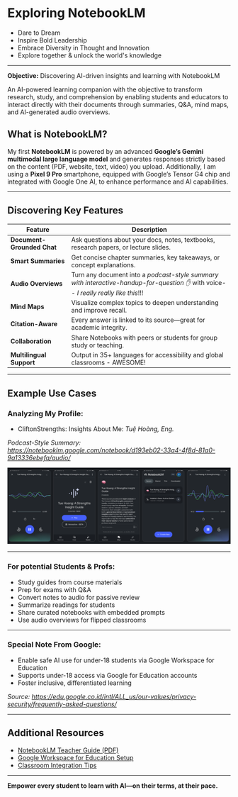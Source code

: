 # Exploring NotebookLM 

- Dare to Dream
- Inspire Bold Leadership
- Embrace Diversity in Thought and Innovation
- Explore together & unlock the world's knowledge

----------------------

**Objective:** Discovering AI-driven insights and learning with NotebookLM 

An AI-powered learning companion with the objective to transform research, study, and comprehension by enabling students and educators to interact directly with their documents through summaries, Q&A, mind maps, and AI-generated audio overviews.

## What is NotebookLM?

My first **NotebookLM** is powered by an advanced **Google’s Gemini multimodal large language model** and generates responses strictly based on the content (PDF, website, text, video) you upload. Additionally, I am using a **Pixel 9 Pro** smartphone, equipped with Google’s Tensor G4 chip and integrated with Google One AI, to enhance performance and AI capabilities.

---

## Discovering Key Features 

| Feature | Description |
|--------|-------------|
|  **Document-Grounded Chat** | Ask questions about your docs, notes, textbooks, research papers, or lecture slides. |
|  **Smart Summaries** | Get concise chapter summaries, key takeaways, or concept explanations. |
|  **Audio Overviews** | Turn any document into a _podcast-style summary with interactive-handup-for-question ✋_ with voice-- _I really really like this_!!! |
|  **Mind Maps** | Visualize complex topics to deepen understanding and improve recall. |
|  **Citation-Aware** | Every answer is linked to its source—great for academic integrity. |
|  **Collaboration** | Share Notebooks with peers or students for group study or teaching. |
|  **Multilingual Support** | Output in 35+ languages for accessibility and global classrooms - AWESOME! |

---

##  Example Use Cases

### Analyzing My Profile:

- CliftonStrengths: Insights About Me: _Tuệ Hoàng, Eng._

_Podcast-Style Summary: https://notebooklm.google.com/notebook/d193eb02-33a4-4f8d-81a0-9a13336ebefa/audio/_

![alt text](image-1.png)

--------------

### For potential Students & Profs:
- Study guides from course materials
- Prep for exams with Q&A
- Convert notes to audio for passive review
- Summarize readings for students
- Share curated notebooks with embedded prompts
- Use audio overviews for flipped classrooms

-------------

### Special Note From Google:
- Enable safe AI use for under-18 students via Google Workspace for Education
- Supports under-18 access via Google for Education accounts
- Foster inclusive, differentiated learning

_Source: https://edu.google.co.id/intl/ALL_us/our-values/privacy-security/frequently-asked-questions/_

---------------

## Additional Resources

- [NotebookLM Teacher Guide (PDF)](https://edu.google.com)
- [Google Workspace for Education Setup](https://workspace.google.com/education/)
- [Classroom Integration Tips](https://blog.google/technology/education/notebooklm-for-classrooms/)

---

**Empower every student to learn with AI—on their terms, at their pace.**
